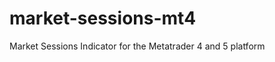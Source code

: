 market-sessions-mt4
===================

Market Sessions Indicator for the Metatrader 4 and 5 platform
